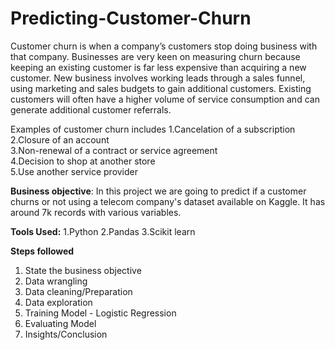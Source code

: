 # Predicting-Customer-Churn
Customer churn is when a company’s customers stop doing business with that company. Businesses are very keen on measuring churn because keeping an existing customer is far less expensive than acquiring a new customer. New business involves working leads through a sales funnel, using marketing and sales budgets to gain additional customers. Existing customers will often have a higher volume of service consumption and can generate additional customer referrals.

Examples of customer churn includes
1.Cancelation of a subscription<br>
2.Closure of an account<br>
3.Non-renewal of a contract or service agreement<br>
4.Decision to shop at another store<br>
5.Use another service provider<br>

<b>Business objective</b>: In this project we are going to predict if a customer churns or not using a telecom company's dataset available on Kaggle. It has around 7k records with various variables.

<b>Tools Used:</b>
1.Python
2.Pandas
3.Scikit learn

<b>Steps followed</b>
1. State the business objective
2. Data wrangling
3. Data cleaning/Preparation
4. Data exploration
5. Training Model - Logistic Regression
6. Evaluating Model
7. Insights/Conclusion
